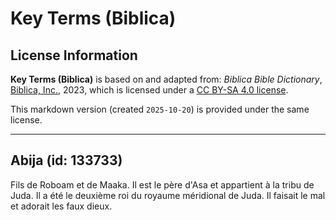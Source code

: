 # Key Terms (Biblica)

## License Information

**Key Terms (Biblica)** is based on and adapted from: _Biblica Bible Dictionary_, [Biblica, Inc.](https://www.biblica.com/), 2023, which is licensed under a [CC BY-SA 4.0 license](https://creativecommons.org/licenses/by-sa/4.0/legalcode.en).

This markdown version (created `2025-10-20`) is provided under the same license.



--------------------------------

## Abija (id: 133733)

Fils de Roboam et de Maaka. Il est le père d'Asa et appartient à la tribu de Juda. Il a été le deuxième roi du royaume méridional de Juda. Il faisait le mal et adorait les faux dieux.


